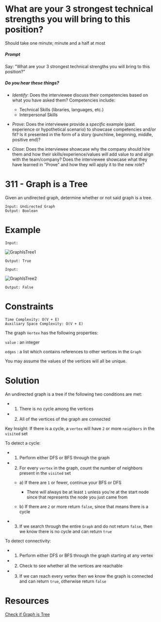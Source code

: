 
# What are your 3 strongest technical strengths you will bring to this position?

Should take one minute; minute and a half at most

##### Prompt

Say: "What are your 3 strongest technical strengths you will bring to this position?"

##### Do you hear these things?

- *Identify*: Does the interviewee discuss their competencies based on what you have asked them? Competencies include:
   - Technical Skills (libraries, languages, etc.)
   - Interpersonal Skills  


- *Prove*: Does the interviewee provide a _specific_ example (past experience or hypothetical scenario)  to showcase competencies and/or fit? Is it presented in the form of a story (punchline, beginning, middle, positive end)?


- *Close*: Does the interviewee showcase why the company should hire them and how their skills/experience/values will add value to and align with the team/company? Does the interviewee showcase what they have learned in "Prove" and how they will apply it to the new role?

# 311 - Graph is a Tree

Given an undirected graph, determine whether or not said graph is a tree.

```
Input: Undirected Graph
Output: Boolean
```

# Example

```
Input:
```
![GraphIsTree1](http://res.cloudinary.com/outco-io/image/upload/v1520910500/GraphIsTree1.png)

```
Output: True
```

```
Input:
```
![GraphIsTree2](http://res.cloudinary.com/outco-io/image/upload/c_scale,w_400/v1520910500/GraphIsTree2.png)

```
Output: False
```

# Constraints

```
Time Complexity: O(V + E)
Auxiliary Space Complexity: O(V + E)
```

The graph `Vertex` has the following properties:

`value` : an integer

`edges` : a list which contains references to other vertices in the `Graph`

You may assume the values of the vertices will all be unique.

# Solution

An undirected graph is a tree if the following two conditions are met:

* 1) There is no cycle among the vertices

* 2) All of the vertices of the graph are connected

Key Insight: If there is a cycle, a `vertex` will have `2` or more `neighbors` in the `visited` set

To detect a cycle:

* 1) Perform either DFS or BFS through the graph

* 2) For every `vertex` in the graph, count the number of neighbors present in the `visited` set

  * a) If there are `1` or fewer, continue your BFS or DFS

    * There will always be at least `1` unless you're at the start node since that represents the node you just came from

  * b) If there are `2` or more return `false`, since that means there is a cycle


* 3) If we search through the entire `Graph` and do not return `false`, then we know there is no cycle and can return `true`

To detect connectivity:

* 1) Perform either DFS or BFS through the graph starting at any vertex

* 2) Check to see whether all the vertices are reachable

* 3) If we can reach every vertex then we know the graph is connected and can return `true`, otherwise return `false`

# Resources

[Check if Graph is Tree](http://quiz.geeksforgeeks.org/check-given-graph-tree/)
